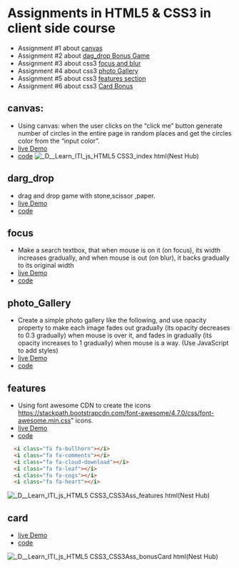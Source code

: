 # Assignments in HTML5 & CSS3 in client side course 

- Assignment #1 about [canvas](#canvas)
- Assignment #2 about [dag_drop Bonus Game](#drag_drop)
- Assignment #3 about css3 [focus and blur](#focus)
- Assignment #4 about css3 [photo Gallery](#photo_Gallery)
- Assignment #5 about css3 [features section](#features)
- Assignment #6 about css3 [Card Bonus](#card)



## canvas:
  - Using canvas: when the user clicks on the “click me” button generate number of circles in the entire page in random places and get the circles color from the “input color”.
  - [live Demo](https://zenab12.github.io/ITI/HTML5&CSS3)
  - [code](https://github.com/zenab12/ITI/blob/main/HTML5%26CSS3/index.html)
  ![_D__Learn_ITI_js_HTML5 CSS3_index html(Nest Hub)](https://user-images.githubusercontent.com/78083890/206854692-3c83764c-3a68-47d2-b9d9-6305b2720c84.png)


## darg_drop
  - drag and drop game with stone,scissor ,paper.
  - [live Demo](https://zenab12.github.io/ITI/HTML5&CSS3/CSS3Ass/drag_drop.html)
  - [code](https://github.com/zenab12/ITI/blob/main/HTML5%26CSS3/CSS3Ass/drag_drop.html) 

## focus
  - Make a search textbox, that when mouse is on it (on focus), its width increases gradually, and when mouse is out (on blur), it backs gradually to its original width
  - [live Demo](https://zenab12.github.io/ITI/HTML5&CSS3/CSS3Ass/input.html)
  - [code](https://github.com/zenab12/ITI/blob/main/HTML5%26CSS3/CSS3Ass/input.html) 

  
## photo_Gallery
  - Create a simple photo gallery like the following, and use opacity property to make each image fades out gradually (its opacity decreases to 0.3 gradually) when mouse is over it, and fades in gradually (its opacity increases to 1 gradually) when mouse is a way. (Use JavaScript to add styles)
  - [live Demo](https://zenab12.github.io/ITI/HTML5&CSS3/CSS3Ass/photoGallery.html)
  - [code](https://github.com/zenab12/ITI/blob/main/HTML5%26CSS3/CSS3Ass/photoGallery.html) 


## features

  - Using font awesome CDN to create the icons https://stackpath.bootstrapcdn.com/font-awesome/4.7.0/css/font-awesome.min.css" icons.
  - [live Demo](https://zenab12.github.io/ITI/HTML5&CSS3/CSS3Ass/features.html)
  - [code](https://github.com/zenab12/ITI/blob/main/HTML5%26CSS3/CSS3Ass/features.html) 

  ``` html 
    <i class="fa fa-bullhorn"></i>
    <i class="fa fa-comments"></i>
    <i class="fa fa-cloud-download"></i>
    <i class="fa fa-leaf"></i>
    <i class="fa fa-cogs"></i>
    <i class="fa fa-heart"></i>
```
    
  ![_D__Learn_ITI_js_HTML5 CSS3_CSS3Ass_features html(Nest Hub)](https://user-images.githubusercontent.com/78083890/206855388-b997d2bf-96b3-4cdd-8b8b-e07b80b3c6df.png)

 
 
## card 
  - [live Demo](https://zenab12.github.io/ITI/HTML5&CSS3/CSS3Ass/bonusCard.html)
  - [code](https://github.com/zenab12/ITI/blob/main/HTML5%26CSS3/CSS3Ass/bonusCard.html) 

  ![_D__Learn_ITI_js_HTML5 CSS3_CSS3Ass_bonusCard html(Nest Hub)](https://user-images.githubusercontent.com/78083890/206855344-cda2d915-afc4-4084-951e-a30a94ccb1bb.png)


